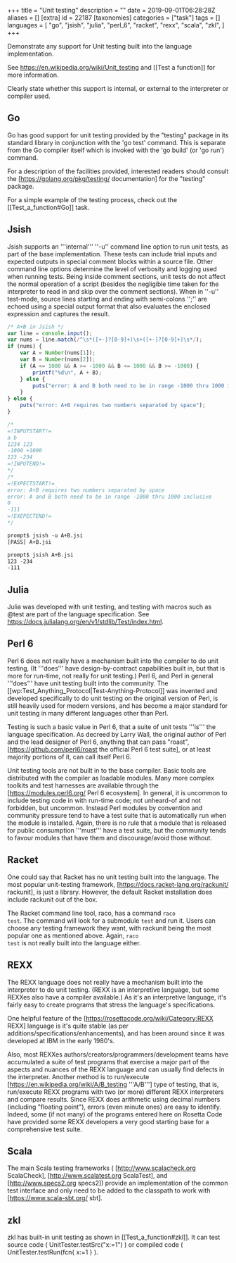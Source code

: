 +++
title = "Unit testing"
description = ""
date = 2019-09-01T06:28:28Z
aliases = []
[extra]
id = 22187
[taxonomies]
categories = ["task"]
tags = []
languages = [
  "go",
  "jsish",
  "julia",
  "perl_6",
  "racket",
  "rexx",
  "scala",
  "zkl",
]
+++

Demonstrate any support for Unit testing built into the language implementation.

See https://en.wikipedia.org/wiki/Unit_testing and [[Test a function]] for more information.

Clearly state whether this support is internal, or external to the interpreter or compiler used.


## Go

Go has good support for unit testing provided by the "testing" package in its standard library in conjunction with the 'go test' command. This is separate from the Go compiler itself which is invoked with the 'go build' (or 'go run') command.

For a description of the facilities provided, interested readers should consult the [https://golang.org/pkg/testing/ documentation] for the "testing" package.

For a simple example of the testing process, check out the [[Test_a_function#Go]] task.


## Jsish


Jsish supports an '''internal''' ''-u'' command line option to run unit tests, as part of the base implementation.  These tests can include trial inputs and expected outputs in special comment blocks within a source file. Other command line options determine the level of verbosity and logging used when running tests. Being inside comment sections, unit tests do not affect the normal operation of a script (besides the negligible time taken for the interpreter to read in and skip over the comment sections). When in ''-u'' test-mode, source lines starting and ending with semi-colons '';'' are echoed using a special output format that also evaluates the enclosed expression and captures the result.


```javascript
/* A+B in Jsish */
var line = console.input();
var nums = line.match(/^\s*([+-]?[0-9]+)\s+([+-]?[0-9]+)\s*/);
if (nums) {
    var A = Number(nums[1]);
    var B = Number(nums[2]);
    if (A <= 1000 && A >= -1000 && B <= 1000 && B >= -1000) {
        printf("%d\n", A + B);
    } else {
        puts("error: A and B both need to be in range -1000 thru 1000 inclusive");
    }
} else {
    puts("error: A+B requires two numbers separated by space");
}

/*
=!INPUTSTART!=
a b
1234 123
-1000 +1000
123 -234
=!INPUTEND!=
*/
/*
=!EXPECTSTART!=
error: A+B requires two numbers separated by space
error: A and B both need to be in range -1000 thru 1000 inclusive
0
-111
=!EXEPECTEND!=
*/
```


```txt
prompt$ jsish -u A+B.jsi
[PASS] A+B.jsi

prompt$ jsish A+B.jsi
123 -234
-111
```




## Julia

Julia was developed with unit testing, and testing with macros such as @test are part of the language specification.  See
https://docs.julialang.org/en/v1/stdlib/Test/index.html.




## Perl 6

Perl 6 does not really have a mechanism built into the compiler to do unit testing, (It '''does''' have design-by-contract capabilities built in, but that is more for run-time, not really for unit testing.) Perl 6, and Perl in general '''does''' have unit testing built into the community. The [[wp:Test_Anything_Protocol|Test-Anything-Protocol]] was invented and developed specifically to do unit testing on the original version of Perl, is still heavily used for modern versions, and has become a major standard for unit testing in many different languages other than Perl.  

Testing is such a basic value in Perl 6, that a suite of unit tests '''is''' the language specification. As decreed by Larry Wall, the original author of Perl and the lead designer of Perl 6, anything that can pass "roast", [https://github.com/perl6/roast the official Perl 6 test suite], or at least majority portions of it, can call itself Perl 6.

Unit testing tools are not built in to the base compiler. Basic tools are distributed with the compiler as loadable modules. Many more complex toolkits and test harnesses are available through the [https://modules.perl6.org/ Perl 6 ecosystem]. In general, it is uncommon to include testing code in with run-time code; not unheard-of and not forbidden, but uncommon. Instead Perl modules by convention and community pressure tend to have a test suite that is automatically run when the module is installed. Again, there is no rule that a module that is released for public consumption '''must''' have a test suite, but the community tends to favour modules that have them and discourage/avoid those without.


## Racket


One could say that Racket has no unit testing built into the language. The most popular unit-testing framework, [https://docs.racket-lang.org/rackunit/ rackunit], is just a library. However, the default Racket installation does include rackunit out of the box.

The Racket command line tool, raco, has a command <code>raco test</code>. The command will look for a submodule <code>test</code> and run it. Users can choose any testing framework they want, with rackunit being the most popular one as mentioned above. Again, <code>raco test</code> is not really built into the language either.



## REXX

The REXX language does not really have a mechanism built into the interpreter to do unit testing.   (REXX is an interpretive language,   but some REXXes also have a compiler available.)   As it's an interpretive language,   it's fairly easy to create programs that stress the language's specifications. 

One helpful feature of the   [https://rosettacode.org/wiki/Category:REXX REXX]   language is it's quite stable (as per additions/specifications/enhancements),   and has been around since it was developed at IBM in the early 1980's. 

Also, most REXXes authors/creators/programmers/development teams have accumulated a suite of test programs that exercise a major part of the aspects and nuances of the REXX language and can usually find defects in the interpreter.   Another method is to run/execute   [https://en.wikipedia.org/wiki/A/B_testing '''A/B''']   type of testing,   that is,   run/execute REXX programs with two (or more) different REXX interpreters and compare results.   Since REXX does arithmetic using decimal numbers (including "floating point"), errors (even minute ones) are easy to identify.   Indeed, some (if not many) of the programs entered here on Rosetta Code have provided some REXX developers a very good starting base for a comprehensive test suite.


## Scala

The main Scala testing frameworks ( [http://www.scalacheck.org ScalaCheck], [http://www.scalatest.org ScalaTest], and [http://www.specs2.org specs2]) provide an implementation of the common test interface and only need to be added to the classpath to work with [https://www.scala-sbt.org/ sbt].

## zkl

zkl has built-in unit testing as shown in [[Test_a_function#zkl]].
It can test source code ( UnitTester.testSrc("x:=1") ) or compiled code ( UnitTester.testRun(fcn{ x:=1 } ).
